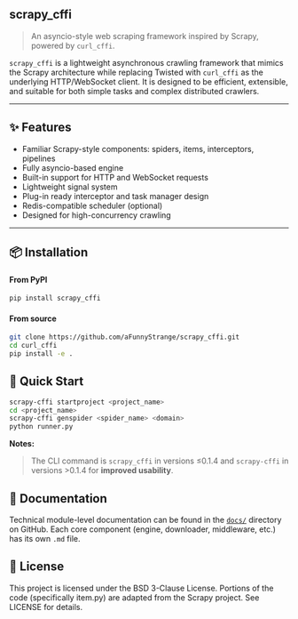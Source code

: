 ## scrapy_cffi

> An asyncio-style web scraping framework inspired by Scrapy, powered by `curl_cffi`.

`scrapy_cffi` is a lightweight asynchronous crawling framework that mimics the Scrapy architecture while replacing Twisted with `curl_cffi` as the underlying HTTP/WebSocket client. It is designed to be efficient, extensible, and suitable for both simple tasks and complex distributed crawlers.

---

## ✨ Features

- Familiar Scrapy-style components: spiders, items, interceptors, pipelines
- Fully asyncio-based engine
- Built-in support for HTTP and WebSocket requests
- Lightweight signal system
- Plug-in ready interceptor and task manager design
- Redis-compatible scheduler (optional)
- Designed for high-concurrency crawling

---

## 📦 Installation
#### From PyPI

```bash
pip install scrapy_cffi
```

#### From source
```bash
git clone https://github.com/aFunnyStrange/scrapy_cffi.git
cd curl_cffi
pip install -e .
```

## 🚀 Quick Start
```bash
scrapy-cffi startproject <project_name>
cd <project_name>
scrapy-cffi genspider <spider_name> <domain>
python runner.py
```

**Notes:**
> The CLI command is `scrapy_cffi` in versions ≤0.1.4 and `scrapy-cffi` in versions >0.1.4 for **improved usability**.

## 📖 Documentation
Technical module-level documentation can be found in the [`docs/`](https://github.com/aFunnyStrange/scrapy_cffi/tree/main/docs/usage) directory on GitHub.
Each core component (engine, downloader, middleware, etc.) has its own `.md` file.

## 📄 License
This project is licensed under the BSD 3-Clause License. Portions of the code (specifically item.py) are adapted from the Scrapy project.
See LICENSE for details.
